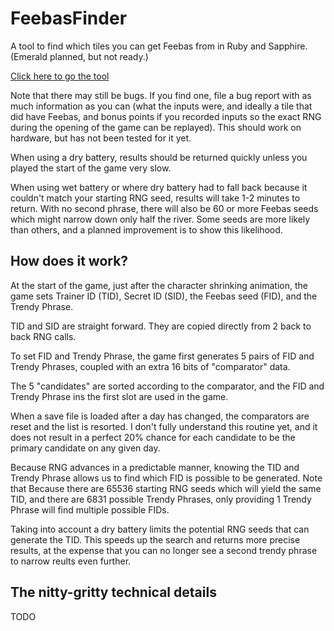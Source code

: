 # FeebasFinder

A tool to find which tiles you can get Feebas from in Ruby and Sapphire.
(Emerald planned, but not ready.)

[Click here to go the tool](https://yuhasem.github.io/FeebasFinder/)

Note that there may still be bugs.  If you find one, file a bug report with
as much information as you can (what the inputs were, and ideally a tile that
did have Feebas, and bonus points if you recorded inputs so the exact RNG
during the opening of the game can be replayed).  This should work on hardware,
but has not been tested for it yet.

When using a dry battery, results should be returned quickly unless you played
the start of the game very slow.

When using wet battery or where dry battery had to fall back because it
couldn't match your starting RNG seed, results will take 1-2 minutes to return.
With no second phrase, there will also be 60 or more Feebas seeds which might
narrow down only half the river.  Some seeds are more likely than others, and
a planned improvement is to show this likelihood.

## How does it work?

At the start of the game, just after the character shrinking animation, the
game sets Trainer ID (TID), Secret ID (SID), the Feebas seed (FID), and the
Trendy Phrase.

TID and SID are straight forward.  They are copied directly from 2 back to back
RNG calls.

To set FID and Trendy Phrase, the game first generates 5 pairs of FID and
Trendy Phrases, coupled with an extra 16 bits of "comparator" data.

The 5 "candidates" are sorted according to the comparator, and the FID and
Trendy Phrase ins the first slot are used in the game.

When a save file is loaded after a day has changed, the comparators are reset
and the list is resorted.  I don't fully understand this routine yet, and it
does not result in a perfect 20% chance for each candidate to be the primary
candidate on any given day.

Because RNG advances in a predictable manner, knowing the TID and Trendy Phrase
allows us to find which FID is possible to be generated.  Note that Because
there are 65536 starting RNG seeds which will yield the same TID, and there are
6831 possible Trendy Phrases, only providing 1 Trendy Phrase will find multiple
possible FIDs.

Taking into account a dry battery limits the potential RNG seeds that can
generate the TID.  This speeds up the search and returns more precise results,
at the expense that you can no longer see a second trendy phrase to narrow
reults even further.

## The nitty-gritty technical details

TODO